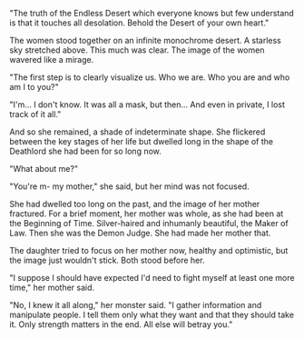 "The truth of the Endless Desert which everyone knows but few understand is that it touches all desolation. Behold the Desert of your own heart."

The women stood together on an infinite monochrome desert. A starless sky stretched above. This much was clear. The image of the women wavered like a mirage.

"The first step is to clearly visualize us. Who we are. Who you are and who am I to you?"

"I'm… I don't know. It was all a mask, but then… And even in private, I lost track of it all."

And so she remained, a shade of indeterminate shape. She flickered between the key stages of her life but dwelled long in the shape of the Deathlord she had been for so long now.

"What about me?"

"You're m- my mother," she said, but her mind was not focused.

She had dwelled too long on the past, and the image of her mother fractured. For a brief moment, her mother was whole, as she had been at the Beginning of Time. Silver-haired and inhumanly beautiful, the Maker of Law. Then she was the Demon Judge. She had made her mother that.

The daughter tried to focus on her mother now, healthy and optimistic, but the image just wouldn't stick. Both stood before her.

"I suppose I should have expected I'd need to fight myself at least one more time," her mother said.

"No, I knew it all along," her monster said. "I gather information and manipulate people. I tell them only what they want and that they should take it. Only strength matters in the end. All else will betray you."